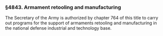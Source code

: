 ### §4843. Armament retooling and manufacturing ###

The Secretary of the Army is authorized by chapter 764 of this title to carry out programs for the support of armaments retooling and manufacturing in the national defense industrial and technology base.